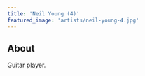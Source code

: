 ```yaml
---
title: 'Neil Young (4)'
featured_image: 'artists/neil-young-4.jpg'
---
```


## About

Guitar player.
